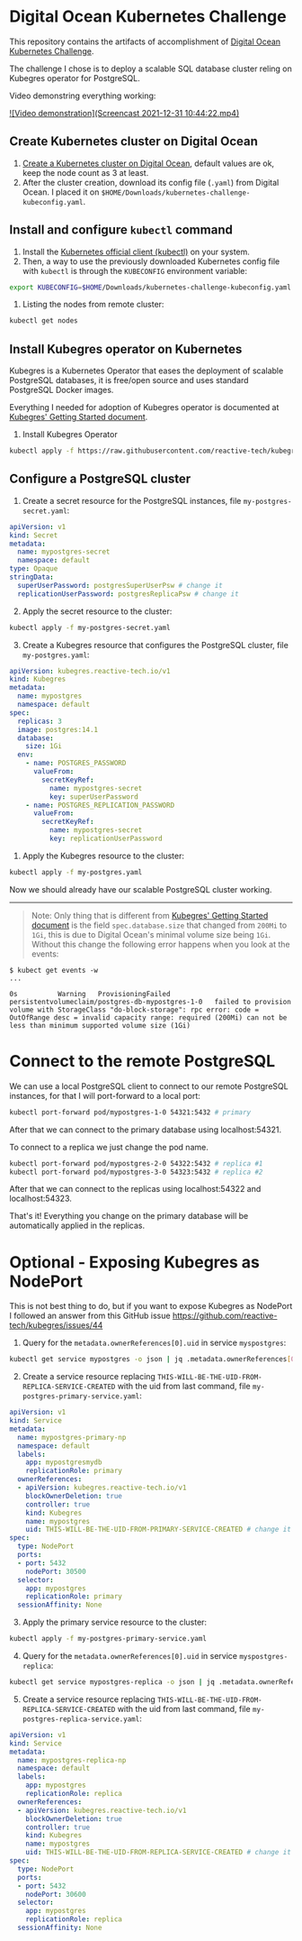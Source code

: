 # Digital Ocean Kubernetes Challenge

This repository contains the artifacts of accomplishment of [Digital Ocean Kubernetes Challenge](https://www.digitalocean.com/community/pages/kubernetes-challenge).

The challenge I chose is to deploy a scalable SQL database cluster reling on Kubegres operator for PostgreSQL.

Video demonstring everything working:

[![Video demonstration](Screencast 2021-12-31 10:44:22.mp4)](https://raw.githubusercontent.com/milanogc/do-kubernetes-challenge-sql-cluster/main/Screencast%202021-12-31%2010%3A44%3A22.mp4)

## Create Kubernetes cluster on Digital Ocean

1. [Create a Kubernetes cluster on Digital Ocean](https://cloud.digitalocean.com/kubernetes/clusters/new), default values are ok, keep the node count as 3 at least.
2. After the cluster creation, download its config file (`.yaml`) from Digital Ocean. I placed it on `$HOME/Downloads/kubernetes-challenge-kubeconfig.yaml`.

## Install and configure `kubectl` command

1. Install the [Kubernetes official client (kubectl)](https://kubernetes.io/docs/tasks/tools/#kubectl) on your system.
2. Then, a way to use the previously downloaded Kubernetes config file with `kubectl` is through the `KUBECONFIG` environment variable:
```bash
export KUBECONFIG=$HOME/Downloads/kubernetes-challenge-kubeconfig.yaml
```

1. Listing the nodes from remote cluster:

```bash
kubectl get nodes
```

## Install Kubegres operator on Kubernetes

Kubegres is a Kubernetes Operator that eases the deployment of scalable PostgreSQL databases, it is free/open source and uses standard PostgreSQL Docker images.

Everything I needed for adoption of Kubegres operator is documented at [Kubegres' Getting Started document](https://www.kubegres.io/doc/getting-started.html).

1. Install Kubegres Operator

```bash
kubectl apply -f https://raw.githubusercontent.com/reactive-tech/kubegres/v1.15/kubegres.yaml
```

## Configure a PostgreSQL cluster

1. Create a secret resource for the PostgreSQL instances, file `my-postgres-secret.yaml`:

```yaml
apiVersion: v1
kind: Secret
metadata:
  name: mypostgres-secret
  namespace: default
type: Opaque
stringData:
  superUserPassword: postgresSuperUserPsw # change it
  replicationUserPassword: postgresReplicaPsw # change it
```

2. Apply the secret resource to the cluster:

```bash
kubectl apply -f my-postgres-secret.yaml
```

3. Create a Kubegres resource that configures the PostgreSQL cluster, file `my-postgres.yaml`:

```yaml
apiVersion: kubegres.reactive-tech.io/v1
kind: Kubegres
metadata:
  name: mypostgres
  namespace: default
spec:
  replicas: 3
  image: postgres:14.1
  database:
    size: 1Gi
  env:
    - name: POSTGRES_PASSWORD
      valueFrom:
        secretKeyRef:
          name: mypostgres-secret
          key: superUserPassword
    - name: POSTGRES_REPLICATION_PASSWORD
      valueFrom:
        secretKeyRef:
          name: mypostgres-secret
          key: replicationUserPassword
```

1. Apply the Kubegres resource to the cluster:

```bash
kubectl apply -f my-postgres.yaml
```

Now we should already have our scalable PostgreSQL cluster working.

---

> Note: Only thing that is different from [Kubegres' Getting Started document](https://www.kubegres.io/doc/getting-started.html) is the field `spec.database.size` that changed from `200Mi` to `1Gi`, this is due to Digital Ocean's minimal volume size being `1Gi`.
> Without this change the following error happens when you look at the events:
```
$ kubect get events -w
...

0s          Warning   ProvisioningFailed             persistentvolumeclaim/postgres-db-mypostgres-1-0   failed to provision volume with StorageClass "do-block-storage": rpc error: code = OutOfRange desc = invalid capacity range: required (200Mi) can not be less than minimum supported volume size (1Gi)
```

# Connect to the remote PostgreSQL

We can use a local PostgreSQL client to connect to our remote PostgreSQL instances, for that I will port-forward to a local port:

```bash
kubectl port-forward pod/mypostgres-1-0 54321:5432 # primary
```

After that we can connect to the primary database using localhost:54321.

To connect to a replica we just change the pod name.

```bash
kubectl port-forward pod/mypostgres-2-0 54322:5432 # replica #1
kubectl port-forward pod/mypostgres-3-0 54323:5432 # replica #2
```

After that we can connect to the replicas using localhost:54322 and localhost:54323.

That's it! Everything you change on the primary database will be automatically applied in the replicas.

# Optional - Exposing Kubegres as NodePort

This is not best thing to do, but if you want to expose Kubegres as NodePort I followed an answer from this GitHub issue https://github.com/reactive-tech/kubegres/issues/44

1. Query for the `metadata.ownerReferences[0].uid` in service `myspostgres`:

```bash
kubectl get service mypostgres -o json | jq .metadata.ownerReferences[0].uid
```

2. Create a service resource replacing `THIS-WILL-BE-THE-UID-FROM-REPLICA-SERVICE-CREATED` with the uid from last command, file `my-postgres-primary-service.yaml`:

```yaml
apiVersion: v1
kind: Service
metadata:
  name: mypostgres-primary-np
  namespace: default
  labels:
    app: mypostgresmydb
    replicationRole: primary
  ownerReferences:
  - apiVersion: kubegres.reactive-tech.io/v1
    blockOwnerDeletion: true
    controller: true
    kind: Kubegres
    name: mypostgres
    uid: THIS-WILL-BE-THE-UID-FROM-PRIMARY-SERVICE-CREATED # change it
spec:
  type: NodePort
  ports:
  - port: 5432
    nodePort: 30500
  selector:
    app: mypostgres
    replicationRole: primary
  sessionAffinity: None
```

3. Apply the primary service resource to the cluster:

```bash
kubectl apply -f my-postgres-primary-service.yaml
```

4. Query for the `metadata.ownerReferences[0].uid` in service `myspostgres-replica`:

```bash
kubectl get service mypostgres-replica -o json | jq .metadata.ownerReferences[0].uid
```

5. Create a service resource replacing `THIS-WILL-BE-THE-UID-FROM-REPLICA-SERVICE-CREATED` with the uid from last command, file `my-postgres-replica-service.yaml`:

```yaml
apiVersion: v1
kind: Service
metadata:
  name: mypostgres-replica-np
  namespace: default
  labels:
    app: mypostgres
    replicationRole: replica
  ownerReferences:
  - apiVersion: kubegres.reactive-tech.io/v1
    blockOwnerDeletion: true
    controller: true
    kind: Kubegres
    name: mypostgres
    uid: THIS-WILL-BE-THE-UID-FROM-REPLICA-SERVICE-CREATED # change it
spec:
  type: NodePort
  ports:
  - port: 5432
    nodePort: 30600
  selector:
    app: mypostgres
    replicationRole: replica
  sessionAffinity: None
```
